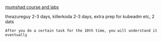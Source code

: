 [mumshad course and labs](https://ru.udemy.com/course/certified-kubernetes-administrator-with-practice-tests/learn/lecture/14298426#overview)


theazureguy 2-3 days, 
killerkoda 2-3 days, 
extra prep for kubeadm etc, 
2 dats

`After you do a certain task for the 10th time, you will understand it eventually`